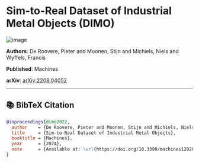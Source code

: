 # Sim-to-Real Dataset of Industrial Metal Objects (DIMO)
![image](https://pderoovere.github.io/dimo/images/side-by-side.jpg)

**Authors**: De Roovere, Pieter and Moonen, Stijn and Michiels, Niels and Wyffels, Francis

**Published**: Machines

**arXiv**: [arXiv:2208.04052](https://arxiv.org/abs/2208.04052)

---

## 📚 BibTeX Citation

```bibtex
@inproceedings{dimo2022,
  author    = {De Roovere, Pieter and Moonen, Stijn and Michiels, Niels and Wyffels, Francis},
  title     = {Sim-to-Real Dataset of Industrial Metal Objects},
  booktitle = {Machines},
  year      = {2024},
  note      = {Available at: \url{https://doi.org/10.3390/machines12020099}. Volume 12, Number 2, Page 99}
} 
```